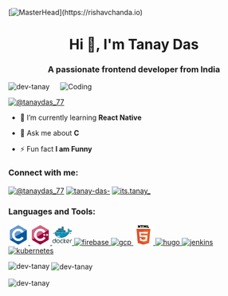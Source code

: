 [![MasterHead]([https://1.bp.blogspot.com/-7A4WynwLsM...](https://android-developers.googleblog.com/2019/11/android-developer-challenge-heres-what.html))](https://rishavchanda.io)
<h1 align="center">Hi 👋, I'm Tanay Das</h1>
<h3 align="center">A passionate frontend developer from India</h3>
<img align="right" alt="Coding" width="400" src="https://in.pinterest.com/pin/557883472596905730/">


<p align="left"> <img src="https://komarev.com/ghpvc/?username=dev-tanay&label=Profile%20views&color=0e75b6&style=flat" alt="dev-tanay" /> </p>

<p align="left"> <a href="https://twitter.com/@tanaydas_77" target="blank"><img src="https://img.shields.io/twitter/follow/@tanaydas_77?logo=twitter&style=for-the-badge" alt="@tanaydas_77" /></a> </p>

- 🌱 I’m currently learning **React Native**

- 💬 Ask me about **C**

- ⚡ Fun fact **I am Funny**

<h3 align="left">Connect with me:</h3>
<p align="left">
<a href="https://twitter.com/@tanaydas_77" target="blank"><img align="center" src="https://raw.githubusercontent.com/rahuldkjain/github-profile-readme-generator/master/src/images/icons/Social/twitter.svg" alt="@tanaydas_77" height="30" width="40" /></a>
<a href="https://linkedin.com/in/tanay-das-" target="blank"><img align="center" src="https://raw.githubusercontent.com/rahuldkjain/github-profile-readme-generator/master/src/images/icons/Social/linked-in-alt.svg" alt="tanay-das-" height="30" width="40" /></a>
<a href="https://instagram.com/its.tanay_" target="blank"><img align="center" src="https://raw.githubusercontent.com/rahuldkjain/github-profile-readme-generator/master/src/images/icons/Social/instagram.svg" alt="its.tanay_" height="30" width="40" /></a>
</p>

<h3 align="left">Languages and Tools:</h3>
<p align="left"> <a href="https://www.cprogramming.com/" target="_blank" rel="noreferrer"> <img src="https://raw.githubusercontent.com/devicons/devicon/master/icons/c/c-original.svg" alt="c" width="40" height="40"/> </a> <a href="https://www.w3schools.com/cpp/" target="_blank" rel="noreferrer"> <img src="https://raw.githubusercontent.com/devicons/devicon/master/icons/cplusplus/cplusplus-original.svg" alt="cplusplus" width="40" height="40"/> </a> <a href="https://www.docker.com/" target="_blank" rel="noreferrer"> <img src="https://raw.githubusercontent.com/devicons/devicon/master/icons/docker/docker-original-wordmark.svg" alt="docker" width="40" height="40"/> </a> <a href="https://firebase.google.com/" target="_blank" rel="noreferrer"> <img src="https://www.vectorlogo.zone/logos/firebase/firebase-icon.svg" alt="firebase" width="40" height="40"/> </a> <a href="https://cloud.google.com" target="_blank" rel="noreferrer"> <img src="https://www.vectorlogo.zone/logos/google_cloud/google_cloud-icon.svg" alt="gcp" width="40" height="40"/> </a> <a href="https://www.w3.org/html/" target="_blank" rel="noreferrer"> <img src="https://raw.githubusercontent.com/devicons/devicon/master/icons/html5/html5-original-wordmark.svg" alt="html5" width="40" height="40"/> </a> <a href="https://gohugo.io/" target="_blank" rel="noreferrer"> <img src="https://api.iconify.design/logos-hugo.svg" alt="hugo" width="40" height="40"/> </a> <a href="https://www.jenkins.io" target="_blank" rel="noreferrer"> <img src="https://www.vectorlogo.zone/logos/jenkins/jenkins-icon.svg" alt="jenkins" width="40" height="40"/> </a> <a href="https://kubernetes.io" target="_blank" rel="noreferrer"> <img src="https://www.vectorlogo.zone/logos/kubernetes/kubernetes-icon.svg" alt="kubernetes" width="40" height="40"/> </a> </p>

<p><img align="left" src="https://github-readme-stats.vercel.app/api/top-langs?username=dev-tanay&show_icons=true&locale=en&layout=compact" alt="dev-tanay" /></p>

<p>&nbsp;<img align="center" src="https://github-readme-stats.vercel.app/api?username=dev-tanay&show_icons=true&locale=en" alt="dev-tanay" /></p>

<p><img align="center" src="https://github-readme-streak-stats.herokuapp.com/?user=dev-tanay&" alt="dev-tanay" /></p>

